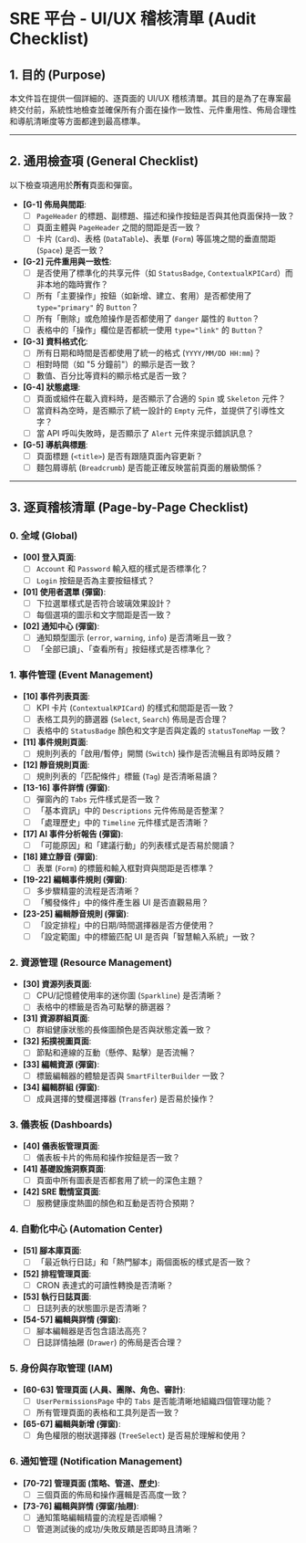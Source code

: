 # SRE 平台 - UI/UX 稽核清單 (Audit Checklist)

## 1. 目的 (Purpose)
本文件旨在提供一個詳細的、逐頁面的 UI/UX 稽核清單。其目的是為了在專案最終交付前，系統性地檢查並確保所有介面在操作一致性、元件重用性、佈局合理性和導航清晰度等方面都達到最高標準。

---

## 2. 通用檢查項 (General Checklist)
以下檢查項適用於**所有**頁面和彈窗。

- **[G-1] 佈局與間距**:
  - [ ] `PageHeader` 的標題、副標題、描述和操作按鈕是否與其他頁面保持一致？
  - [ ] 頁面主體與 `PageHeader` 之間的間距是否一致？
  - [ ] 卡片 (`Card`)、表格 (`DataTable`)、表單 (`Form`) 等區塊之間的垂直間距 (`Space`) 是否一致？
- **[G-2] 元件重用與一致性**:
  - [ ] 是否使用了標準化的共享元件（如 `StatusBadge`, `ContextualKPICard`）而非本地的臨時實作？
  - [ ] 所有「主要操作」按鈕（如新增、建立、套用）是否都使用了 `type="primary"` 的 `Button`？
  - [ ] 所有「刪除」或危險操作是否都使用了 `danger` 屬性的 `Button`？
  - [ ] 表格中的「操作」欄位是否都統一使用 `type="link"` 的 `Button`？
- **[G-3] 資料格式化**:
  - [ ] 所有日期和時間是否都使用了統一的格式 (`YYYY/MM/DD HH:mm`)？
  - [ ] 相對時間（如 "5 分鐘前"）的顯示是否一致？
  - [ ] 數值、百分比等資料的顯示格式是否一致？
- **[G-4] 狀態處理**:
  - [ ] 頁面或組件在載入資料時，是否顯示了合適的 `Spin` 或 `Skeleton` 元件？
  - [ ] 當資料為空時，是否顯示了統一設計的 `Empty` 元件，並提供了引導性文字？
  - [ ] 當 API 呼叫失敗時，是否顯示了 `Alert` 元件來提示錯誤訊息？
- **[G-5] 導航與標題**:
  - [ ] 頁面標題 (`<title>`) 是否有跟隨頁面內容更新？
  - [ ] 麵包屑導航 (`Breadcrumb`) 是否能正確反映當前頁面的層級關係？

---

## 3. 逐頁稽核清單 (Page-by-Page Checklist)

### 0. 全域 (Global)
- **[00] 登入頁面**:
  - [ ] `Account` 和 `Password` 輸入框的樣式是否標準化？
  - [ ] `Login` 按鈕是否為主要按鈕樣式？
- **[01] 使用者選單 (彈窗)**:
  - [ ] 下拉選單樣式是否符合玻璃效果設計？
  - [ ] 每個選項的圖示和文字間距是否一致？
- **[02] 通知中心 (彈窗)**:
  - [ ] 通知類型圖示 (`error`, `warning`, `info`) 是否清晰且一致？
  - [ ] 「全部已讀」、「查看所有」按鈕樣式是否標準化？

### 1. 事件管理 (Event Management)
- **[10] 事件列表頁面**:
  - [ ] KPI 卡片 (`ContextualKPICard`) 的樣式和間距是否一致？
  - [ ] 表格工具列的篩選器 (`Select`, `Search`) 佈局是否合理？
  - [ ] 表格中的 `StatusBadge` 顏色和文字是否與定義的 `statusToneMap` 一致？
- **[11] 事件規則頁面**:
  - [ ] 規則列表的「啟用/暫停」開關 (`Switch`) 操作是否流暢且有即時反饋？
- **[12] 靜音規則頁面**:
  - [ ] 規則列表的「匹配條件」標籤 (`Tag`) 是否清晰易讀？
- **[13-16] 事件詳情 (彈窗)**:
  - [ ] 彈窗內的 `Tabs` 元件樣式是否一致？
  - [ ] 「基本資訊」中的 `Descriptions` 元件佈局是否整潔？
  - [ ] 「處理歷史」中的 `Timeline` 元件樣式是否清晰？
- **[17] AI 事件分析報告 (彈窗)**:
  - [ ] 「可能原因」和「建議行動」的列表樣式是否易於閱讀？
- **[18] 建立靜音 (彈窗)**:
  - [ ] 表單 (`Form`) 的標籤和輸入框對齊與間距是否標準？
- **[19-22] 編輯事件規則 (彈窗)**:
  - [ ] 多步驟精靈的流程是否清晰？
  - [ ] 「觸發條件」中的條件產生器 UI 是否直觀易用？
- **[23-25] 編輯靜音規則 (彈窗)**:
  - [ ] 「設定排程」中的日期/時間選擇器是否方便使用？
  - [ ] 「設定範圍」中的標籤匹配 UI 是否與「智慧輸入系統」一致？

### 2. 資源管理 (Resource Management)
- **[30] 資源列表頁面**:
  - [ ] CPU/記憶體使用率的迷你圖 (`Sparkline`) 是否清晰？
  - [ ] 表格中的標籤是否為可點擊的篩選器？
- **[31] 資源群組頁面**:
  - [ ] 群組健康狀態的長條圖顏色是否與狀態定義一致？
- **[32] 拓撲視圖頁面**:
  - [ ] 節點和連線的互動（懸停、點擊）是否流暢？
- **[33] 編輯資源 (彈窗)**:
  - [ ] 標籤編輯器的體驗是否與 `SmartFilterBuilder` 一致？
- **[34] 編輯群組 (彈窗)**:
  - [ ] 成員選擇的雙欄選擇器 (`Transfer`) 是否易於操作？

### 3. 儀表板 (Dashboards)
- **[40] 儀表板管理頁面**:
  - [ ] 儀表板卡片的佈局和操作按鈕是否一致？
- **[41] 基礎設施洞察頁面**:
  - [ ] 頁面中所有圖表是否都套用了統一的深色主題？
- **[42] SRE 戰情室頁面**:
  - [ ] 服務健康度熱圖的顏色和互動是否符合預期？

### 4. 自動化中心 (Automation Center)
- **[51] 腳本庫頁面**:
  - [ ] 「最近執行日誌」和「熱門腳本」兩個面板的樣式是否一致？
- **[52] 排程管理頁面**:
  - [ ] CRON 表達式的可讀性轉換是否清晰？
- **[53] 執行日誌頁面**:
  - [ ] 日誌列表的狀態圖示是否清晰？
- **[54-57] 編輯與詳情 (彈窗)**:
  - [ ] 腳本編輯器是否包含語法高亮？
  - [ ] 日誌詳情抽屜 (`Drawer`) 的佈局是否合理？

### 5. 身份與存取管理 (IAM)
- **[60-63] 管理頁面 (人員、團隊、角色、審計)**:
  - [ ] `UserPermissionsPage` 中的 `Tabs` 是否能清晰地組織四個管理功能？
  - [ ] 所有管理頁面的表格和工具列是否一致？
- **[65-67] 編輯與新增 (彈窗)**:
  - [ ] 角色權限的樹狀選擇器 (`TreeSelect`) 是否易於理解和使用？

### 6. 通知管理 (Notification Management)
- **[70-72] 管理頁面 (策略、管道、歷史)**:
  - [ ] 三個頁面的佈局和操作邏輯是否高度一致？
- **[73-76] 編輯與詳情 (彈窗/抽屜)**:
  - [ ] 通知策略編輯精靈的流程是否順暢？
  - [ ] 管道測試後的成功/失敗反饋是否即時且清晰？
